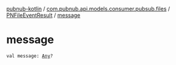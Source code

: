 [pubnub-kotlin](../../index.md) / [com.pubnub.api.models.consumer.pubsub.files](../index.md) / [PNFileEventResult](index.md) / [message](./message.md)

# message

`val message: `[`Any`](https://kotlinlang.org/api/latest/jvm/stdlib/kotlin/-any/index.html)`?`